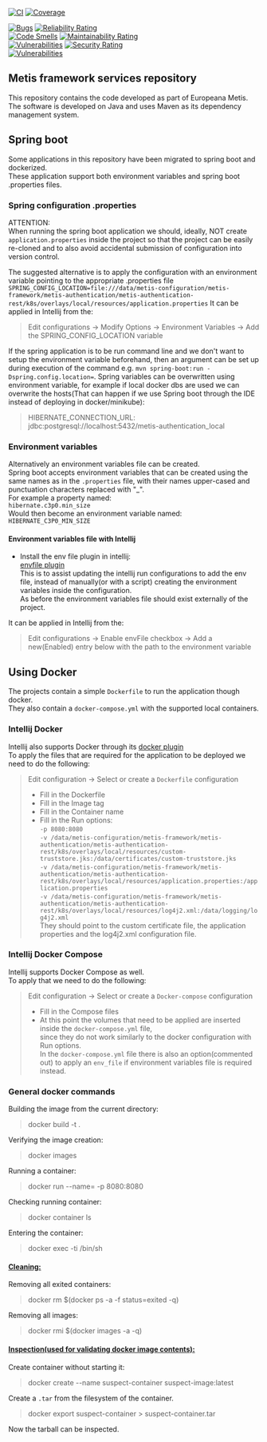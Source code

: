 [![CI](https://github.com/europeana/metis-framework/actions/workflows/ci.yml/badge.svg)](https://github.com/europeana/metis-framework/actions/workflows/ci.yml) [![Coverage](https://sonarcloud.io/api/project_badges/measure?project=europeana_metis-framework&metric=coverage)](https://sonarcloud.io/summary/new_code?id=europeana_metis-framework)

[![Bugs](https://sonarcloud.io/api/project_badges/measure?project=europeana_metis-framework&metric=bugs)](https://sonarcloud.io/summary/new_code?id=europeana_metis-framework) [![Reliability Rating](https://sonarcloud.io/api/project_badges/measure?project=europeana_metis-framework&metric=reliability_rating)](https://sonarcloud.io/summary/new_code?id=europeana_metis-framework)  
[![Code Smells](https://sonarcloud.io/api/project_badges/measure?project=europeana_metis-framework&metric=code_smells)](https://sonarcloud.io/summary/new_code?id=europeana_metis-framework) [![Maintainability Rating](https://sonarcloud.io/api/project_badges/measure?project=europeana_metis-framework&metric=sqale_rating)](https://sonarcloud.io/summary/new_code?id=europeana_metis-framework)  
[![Vulnerabilities](https://sonarcloud.io/api/project_badges/measure?project=europeana_metis-framework&metric=vulnerabilities)](https://sonarcloud.io/summary/new_code?id=europeana_metis-framework) [![Security Rating](https://sonarcloud.io/api/project_badges/measure?project=europeana_metis-framework&metric=security_rating)](https://sonarcloud.io/summary/new_code?id=europeana_metis-framework)  
[![Vulnerabilities](https://sonarcloud.io/api/project_badges/measure?project=europeana_metis-framework&metric=alert_status)](https://sonarcloud.io/summary/new_code?id=europeana_metis-framework)

## Metis framework services repository

This repository contains the code developed as part of Europeana Metis.  
The software is developed on Java and uses Maven as its dependency management system.

## Spring boot

Some applications in this repository have been migrated to spring boot and dockerized.  
These application support both environment variables and spring boot .properties files.

### Spring configuration .properties

ATTENTION:   
When running the spring boot application we should, ideally, NOT create `application.properties` inside the project so
that the project can be easily re-cloned and to also avoid accidental submission of configuration into version control.

The suggested alternative is to apply the configuration with an environment variable pointing to the appropriate
.properties file
`SPRING_CONFIG_LOCATION=file:///data/metis-configuration/metis-framework/metis-authentication/metis-authentication-rest/k8s/overlays/local/resources/application.properties`
It can be applied in Intellij from the:
> Edit configurations -> Modify Options -> Environment Variables -> Add the SPRING_CONFIG_LOCATION variable

If the spring application is to be run command line and we don't want to setup the environment variable beforehand,
then an argument can be set up during execution of the command e.g. `mvn spring-boot:run -Dspring.config.location=`.
Spring variables can be overwritten using environment variable, for example if local docker dbs are used we can
overwrite the
hosts(That can happen if we use Spring boot through the IDE instead of deploying in docker/minikube):
> HIBERNATE_CONNECTION_URL: jdbc:postgresql://localhost:5432/metis-authentication_local

### Environment variables

Alternatively an environment variables file can be created.  
Spring boot accepts environment variables that can be created using the same names as in the `.properties` file,
with their names upper-cased and punctuation characters replaced with "_".  
For example a property named:  
`hibernate.c3p0.min_size`  
Would then become an environment variable named:  
`HIBERNATE_C3P0_MIN_SIZE`

#### Environment variables file with Intellij

- Install the env file plugin in intellij:  
  [envfile plugin](https://plugins.jetbrains.com/plugin/7861-envfile)  
  This is to assist updating the intellij run configurations to add the env file, instead of manually(or with a script)
  creating the environment variables inside the configuration.  
  As before the environment variables file should exist externally of the project.

It can be applied in Intellij from the:
> Edit configurations -> Enable envFile checkbox -> Add a new(Enabled) entry below with the path to the environment
> variable

## Using Docker

The projects contain a simple `Dockerfile` to run the application though docker.  
They also contain a `docker-compose.yml` with the supported local containers.

### Intellij Docker

Intellij also supports Docker through its
[docker plugin](https://plugins.jetbrains.com/plugin/7724-docker?_ga=2.175319586.1865269423.1669020836-1878326318.1658382865&_gl=1%2A19i8cor%2A_ga%2AMTg3ODMyNjMxOC4xNjU4MzgyODY1%2A_ga_9J976DJZ68%2AMTY2OTAyMDgzNS4yNS4wLjE2NjkwMjA4MzUuMC4wLjA)  
To apply the files that are required for the application to be deployed we need to do the following:
> Edit configuration -> Select or create a `Dockerfile` configuration
> - Fill in the Dockerfile
> - Fill in the Image tag
> - Fill in the Container name
> - Fill in the Run options:  
    `-p 8080:8080`    
    `-v /data/metis-configuration/metis-framework/metis-authentication/metis-authentication-rest/k8s/overlays/local/resources/custom-truststore.jks:/data/certificates/custom-truststore.jks`      
    `-v /data/metis-configuration/metis-framework/metis-authentication/metis-authentication-rest/k8s/overlays/local/resources/application.properties:/application.properties`      
    `-v /data/metis-configuration/metis-framework/metis-authentication/metis-authentication-rest/k8s/overlays/local/resources/log4j2.xml:/data/logging/log4j2.xml`  
    They should point to the custom certificate file, the application properties and the log4j2.xml configuration file.

### Intellij Docker Compose

Intellij supports Docker Compose as well.  
To apply that we need to do the following:
> Edit configuration -> Select or create a `Docker-compose` configuration
> - Fill in the Compose files
> - At this point the volumes that need to be applied are inserted inside the `docker-compose.yml` file,  
    since they do not work similarly to the docker configuration with Run options.    
    In the `docker-compose.yml` file there is also an option(commented out) to apply an `env_file`
    if environment variables file is required instead.

### General docker commands

Building the image from the current directory:
> docker build -t <imageName> .

Verifying the image creation:
> docker images <imageName>

Running a container:
> docker run --name=<containerName> -p 8080:8080 <imageName>

Checking running container:
> docker container ls

Entering the container:
> docker exec -ti <containerName> /bin/sh

#### <u>Cleaning:</u>

Removing all exited containers:
> docker rm $(docker ps -a -f status=exited -q)

Removing all images:
> docker rmi $(docker images -a -q)

#### <u>Inspection(used for validating docker image contents):</u>

Create container without starting it:
> docker create --name suspect-container suspect-image:latest

Create a `.tar` from the filesystem of the container.
> docker export suspect-container > suspect-container.tar

Now the tarball can be inspected.
